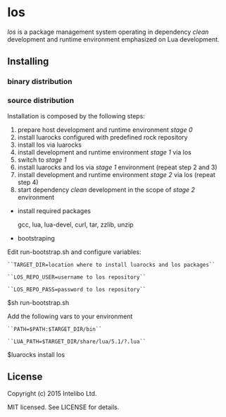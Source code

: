 los
===

_los_ is a package management system operating in dependency _clean_ development and runtime environment emphasized on Lua development.

Installing
----------

### binary distribution

### source distribution

Installation is composed by the following steps:

1. prepare host development and runtime environment _stage 0_
2. install luarocks configured with predefined rock repository
3. install los via luarocks
4. install development and runtime environment _stage 1_ via los
5. switch to _stage 1_
6. install luarocks and los via _stage 1_ environment (repeat step 2 and 3)
7. install development and runtime environment _stage 2_ via los (repeat step 4)
8. start dependency _clean_ development in the scope of _stage 2_ environment

  * install required packages

    gcc, lua, lua-devel, curl, tar, zzlib, unzip

  * bootstraping

   Edit run-bootstrap.sh and configure variables:

    ``TARGET_DIR=location where to install luarocks and los packages``

    ``LOS_REPO_USER=username to los repository``

    ``LOS_REPO_PASS=password to los repository``

   $sh run-bootstrap.sh

   Add the following vars to your environment

    ``PATH=$PATH:$TARGET_DIR/bin``

    ``LUA_PATH=$TARGET_DIR/share/lua/5.1/?.lua``

   $luarocks install los

License
-------

Copyright (c) 2015 Intelibo Ltd.

MIT licensed. See LICENSE for details.  
